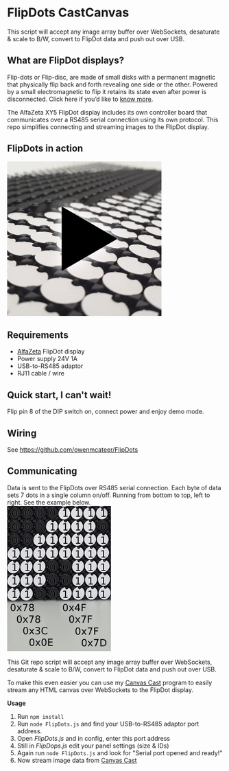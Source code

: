 # FlipDots CastCanvas

This script will accept any image array buffer over WebSockets, desaturate & scale to B/W, convert to FlipDot data and push out over USB.


## What are FlipDot displays?

Flip-dots or Flip-disc, are made of small disks with a permanent magnetic that physically flip back and forth revealing one side or the other. Powered by a small electromagnetic to flip it retains its state even after power is disconnected. Click here if you’d like to [know more](https://flipdots.com/en/electromagnetic-flip-disc-technology-how-it-works/).

The AlfaZeta XY5 FlipDot display includes its own controller board that communicates over a RS485 serial connection using its own protocol. This repo simplifies connecting and streaming images to the FlipDot display.


## FlipDots in action
[![Motus Art FlipDot](./docs/FlipDot-Video.png)](https://www.instagram.com/p/CCBpNmXCr6o/)


## Requirements
- [AlfaZeta](https://flipdots.com/) FlipDot display
- Power supply 24V 1A
- USB-to-RS485 adaptor 
- RJ11 cable / wire


## Quick start, I can't wait!
Flip pin 8 of the DIP switch on, connect power and enjoy demo mode.


## Wiring

See https://github.com/owenmcateer/FlipDots


## Communicating

Data is sent to the FlipDots over RS485 serial connection. Each byte of data sets 7 dots in a single column on/off. Running from bottom to top, left to right. See the example below.   
![FlipDot controller](docs/Binary.png)

This Git repo script will accept any image array buffer over WebSockets, desaturate & scale to B/W, convert to FlipDot data and push out over USB.

To make this even easier you can use my [Canvas Cast](https://github.com/owenmcateer/canvas-cast) program to easily stream any HTML canvas over WebSockets to the FlipDot display.

**Usage**  
1) Run `npm install`
2) Run `node FlipDots.js` and find your USB-to-RS485 adaptor port address.
3) Open *FlipDots.js* and in config, enter this port address
4) Still in *FlipDops.js* edit your panel settings (size & IDs)
5) Again run `node FlipDots.js` and look for "Serial port opened and ready!"
6) Now stream image data from [Canvas Cast](https://github.com/owenmcateer/canvas-cast)
